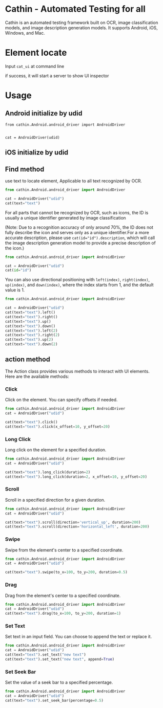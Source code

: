 Cathin - Automated Testing for all
=================================
Cathin is an automated testing framework built on OCR, image classification models, and image description generation models. It supports Android, iOS, Windows, and Mac.

Element locate
===============

Input `cat_ui` at  command line


if success, it will start a server to show UI inspector

Usage
==========

## Android initialize by udid
 ```
from cathin.Android.android_driver import AndroidDriver


cat = AndroidDriver(udid)
```

## iOS initialize by udid

## Find method
use text to locate element, Applicable to all text recognized by OCR.
```python
from cathin.Android.android_driver import AndroidDriver

cat = AndroidDriver("udid")
cat(text="text")
```

For all parts that cannot be recognized by OCR, such as icons, the ID is 
usually a unique identifier generated by image classification 

(Note: Due 
to a recognition accuracy of only around 70%, the ID does not fully describe 
the icon and serves only as a unique identifier.For a more accurate description, 
please use `cat(id="id").description`, which will call the image description generation model 
to provide a precise description of the icon.)
```python
from cathin.Android.android_driver import AndroidDriver

cat = AndroidDriver("udid")
cat(id="id")
```

You can also use directional positioning with `left(index)`, `right(index)`, `up(index)`, and `down(index)`,
where the index starts from 1, and the default value is 1.
```python
from cathin.Android.android_driver import AndroidDriver

cat = AndroidDriver("udid")
cat(text="text").left()
cat(text="text").right()
cat(text="text").up()
cat(text="text").down()
cat(text="text").left(2)
cat(text="text").right(2)
cat(text="text").up(2)
cat(text="text").down(2)
```

## action method

The Action class provides various methods to interact with UI elements. Here are the available methods:

### Click
Click on the element. You can specify offsets if needed.

```python
from cathin.Android.android_driver import AndroidDriver
cat = AndroidDriver("udid")

cat(text="text").click()
cat(text="text").click(x_offset=10, y_offset=20)
```

### Long Click
Long click on the element for a specified duration.

```python
from cathin.Android.android_driver import AndroidDriver
cat = AndroidDriver("udid")

cat(text="text").long_click(duration=2)
cat(text="text").long_click(duration=2, x_offset=10, y_offset=20)
```

### Scroll
Scroll in a specified direction for a given duration.

```python
from cathin.Android.android_driver import AndroidDriver
cat = AndroidDriver("udid")

cat(text="text").scroll(direction='vertical_up', duration=200)
cat(text="text").scroll(direction='horizontal_left', duration=200)
```

### Swipe
Swipe from the element's center to a specified coordinate.

```python
from cathin.Android.android_driver import AndroidDriver
cat = AndroidDriver("udid")

cat(text="text").swipe(to_x=100, to_y=200, duration=0.5)
```

### Drag
Drag from the element's center to a specified coordinate.

```python
from cathin.Android.android_driver import AndroidDriver
cat = AndroidDriver("udid")
cat(text="text").drag(to_x=100, to_y=200, duration=1)
```

### Set Text
Set text in an input field. You can choose to append the text or replace it.

```python
from cathin.Android.android_driver import AndroidDriver
cat = AndroidDriver("udid")
cat(text="text").set_text("new text")
cat(text="text").set_text("new text", append=True)
```

### Set Seek Bar
Set the value of a seek bar to a specified percentage.

```python
from cathin.Android.android_driver import AndroidDriver
cat = AndroidDriver("udid")
cat(text="text").set_seek_bar(percentage=0.5)
```

